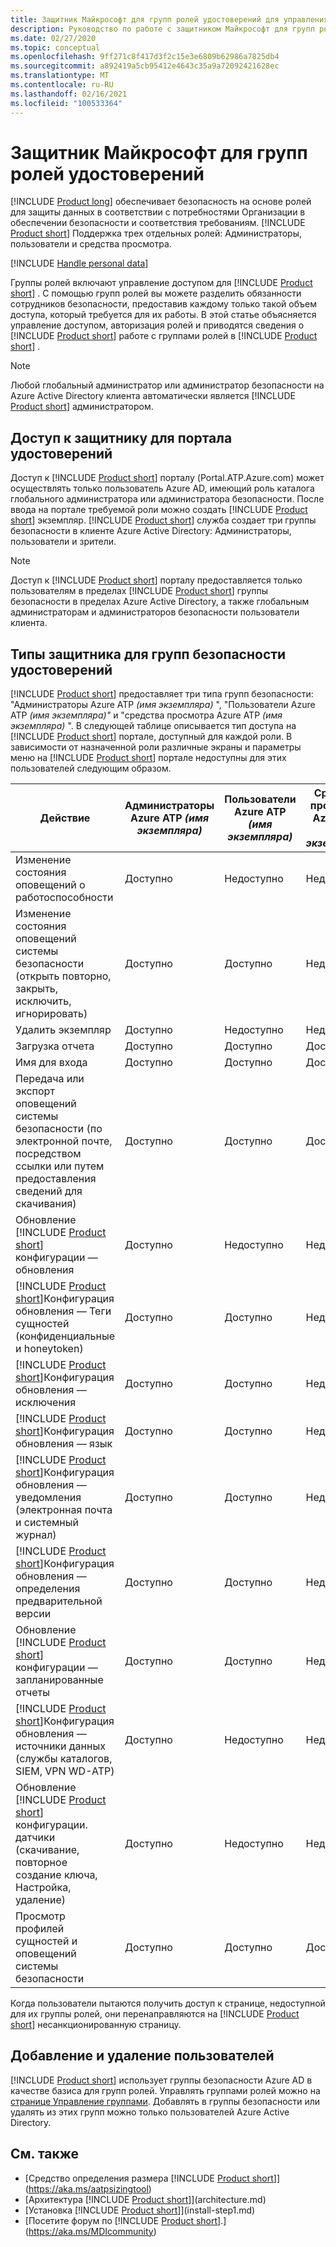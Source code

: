 ```yaml
---
title: Защитник Майкрософт для групп ролей удостоверений для управления доступом
description: Руководство по работе с защитником Майкрософт для групп ролей удостоверений.
ms.date: 02/27/2020
ms.topic: conceptual
ms.openlocfilehash: 9ff271c8f417d3f2c15e3e6809b62986a7825db4
ms.sourcegitcommit: a892419a5cb95412e4643c35a9a72092421628ec
ms.translationtype: MT
ms.contentlocale: ru-RU
ms.lasthandoff: 02/16/2021
ms.locfileid: "100533364"
---
```

# <a name="microsoft-defender-for-identity-role-groups"></a>Защитник Майкрософт для групп ролей удостоверений

[!INCLUDE [Product long](includes/product-long.md)] обеспечивает безопасность на основе ролей для защиты данных в соответствии с потребностями Организации в обеспечении безопасности и соответствия требованиям. [!INCLUDE [Product short](includes/product-short.md)] Поддержка трех отдельных ролей: Администраторы, пользователи и средства просмотра.

[!INCLUDE [Handle personal data](../includes/gdpr-intro-sentence.md)]

Группы ролей включают управление доступом для [!INCLUDE [Product short](includes/product-short.md)] . С помощью групп ролей вы можете разделить обязанности сотрудников безопасности, предоставив каждому только такой объем доступа, который требуется для их работы. В этой статье объясняется управление доступом, авторизация ролей и приводятся сведения о [!INCLUDE [Product short](includes/product-short.md)] работе с группами ролей в [!INCLUDE [Product short](includes/product-short.md)] .

> [!NOTE]
> Любой глобальный администратор или администратор безопасности на Azure Active Directory клиента автоматически является [!INCLUDE [Product short](includes/product-short.md)] администратором.

## <a name="accessing-the-defender-for-identity-portal"></a>Доступ к защитнику для портала удостоверений

Доступ к [!INCLUDE [Product short](includes/product-short.md)] порталу (Portal.ATP.Azure.com) может осуществлять только пользователь Azure AD, имеющий роль каталога глобального администратора или администратора безопасности. После ввода на портале требуемой роли можно создать [!INCLUDE [Product short](includes/product-short.md)] экземпляр. [!INCLUDE [Product short](includes/product-short.md)] служба создает три группы безопасности в клиенте Azure Active Directory: Администраторы, пользователи и зрители.

> [!NOTE]
> Доступ к [!INCLUDE [Product short](includes/product-short.md)] порталу предоставляется только пользователям в пределах [!INCLUDE [Product short](includes/product-short.md)] группы безопасности в пределах Azure Active Directory, а также глобальным администраторам и администраторов безопасности пользователи клиента.

## <a name="types-of-defender-for-identity-security-groups"></a>Типы защитника для групп безопасности удостоверений

[!INCLUDE [Product short](includes/product-short.md)] предоставляет три типа групп безопасности: "Администраторы Azure ATP *(имя экземпляра)* ", "Пользователи Azure ATP *(имя экземпляра)"* и "средства просмотра Azure ATP *(имя экземпляра)* ". В следующей таблице описывается тип доступа на [!INCLUDE [Product short](includes/product-short.md)] портале, доступный для каждой роли. В зависимости от назначенной роли различные экраны и параметры меню на [!INCLUDE [Product short](includes/product-short.md)] портале недоступны для этих пользователей следующим образом.

|Действие |Администраторы Azure ATP *(имя экземпляра)*|Пользователи Azure ATP *(имя экземпляра)*|Средства просмотра Azure ATP *(имя экземпляра)*|
|----|----|----|----|
|Изменение состояния оповещений о работоспособности|Доступно|Недоступно|Недоступно|
|Изменение состояния оповещений системы безопасности (открыть повторно, закрыть, исключить, игнорировать)|Доступно|Доступно|Недоступно|
|Удалить экземпляр|Доступно|Недоступно|Недоступно|
|Загрузка отчета|Доступно|Доступно|Доступно|
|Имя для входа|Доступно|Доступно|Доступно|
|Передача или экспорт оповещений системы безопасности (по электронной почте, посредством ссылки или путем предоставления сведений для скачивания)|Доступно|Доступно|Доступно|
|Обновление [!INCLUDE [Product short](includes/product-short.md)] конфигурации — обновления|Доступно|Недоступно|Недоступно|
|[!INCLUDE [Product short](includes/product-short.md)]Конфигурация обновления — Теги сущностей (конфиденциальные и honeytoken)|Доступно|Доступно|Недоступно|
|[!INCLUDE [Product short](includes/product-short.md)]Конфигурация обновления — исключения|Доступно|Доступно|Недоступно|
|[!INCLUDE [Product short](includes/product-short.md)]Конфигурация обновления — язык|Доступно|Доступно|Недоступно|
|[!INCLUDE [Product short](includes/product-short.md)]Конфигурация обновления — уведомления (электронная почта и системный журнал)|Доступно|Доступно|Недоступно|
|[!INCLUDE [Product short](includes/product-short.md)]Конфигурация обновления — определения предварительной версии|Доступно|Доступно|Недоступно|
|Обновление [!INCLUDE [Product short](includes/product-short.md)] конфигурации — запланированные отчеты|Доступно|Доступно|Недоступно|
|[!INCLUDE [Product short](includes/product-short.md)]Конфигурация обновления — источники данных (службы каталогов, SIEM, VPN WD-ATP)|Доступно|Недоступно|Недоступно|
|Обновление [!INCLUDE [Product short](includes/product-short.md)] конфигурации. датчики (скачивание, повторное создание ключа, Настройка, удаление)|Доступно|Недоступно|Недоступно|
|Просмотр профилей сущностей и оповещений системы безопасности|Доступно|Доступно|Доступно|

Когда пользователи пытаются получить доступ к странице, недоступной для их группы ролей, они перенаправляются на [!INCLUDE [Product short](includes/product-short.md)] несанкционированную страницу.

## <a name="add-and-remove-users"></a>Добавление и удаление пользователей

[!INCLUDE [Product short](includes/product-short.md)] использует группы безопасности Azure AD в качестве базиса для групп ролей. Управлять группами ролей можно на [странице Управление группами](https://aad.portal.azure.com/#blade/Microsoft_AAD_IAM/GroupsManagementMenuBlade/All%20groups). Добавлять в группы безопасности или удалять из этих групп можно только пользователей Azure Active Directory.

## <a name="see-also"></a>См. также

- [Средство определения размера [!INCLUDE [Product short](includes/product-short.md)]](https://aka.ms/aatpsizingtool)
- [Архитектура [!INCLUDE [Product short](includes/product-short.md)]](architecture.md)
- [Установка [!INCLUDE [Product short](includes/product-short.md)]](install-step1.md)
- [Посетите форум по [!INCLUDE [Product short](includes/product-short.md)].](https://aka.ms/MDIcommunity)
